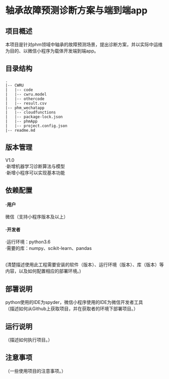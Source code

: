 # 轴承故障预测诊断方案与端到端app

## 项目概述
  本项目是针对phm领域中轴承的故障预测场景，提出诊断方案，并以实际中运维为目的、以微信小程序为载体开发端到端app。
## 目录结构
```
.
|-- CWRU
|   |-- code
|   |-- cwru.model
|   |-- othercode
|   |-- result.csv
|-- phm_wechatapp
|   |-- cloudfunctions
|   |-- package-lock.json
|   |-- phmApp
|   |-- project.config.json
|-- readme.md
```
## 版本管理
V1.0 
<br>·新增机器学习诊断算法与模型
<br>·新增小程序可以实现基本功能
## 依赖配置
#### ·用户
微信（支持小程序版本及以上）
#### ·开发者
·运行环境：python3.6
<br>·需要的库：numpy、scikit-learn、pandas

<br>(清楚描述使用此工程需要安装的软件（版本）、运行环境（版本）、库（版本）等内容，以及如何配置相应的部署环境。)
## 部署说明
python使用的IDE为spyder，微信小程序使用的IDE为微信开发者工具
<br>（描述如何从Github上获取项目，并在获取者的环境下部署项目。）
## 运行说明

（描述如何执行项目。）
## 注意事项
（一些使用项目的注意事项。）
